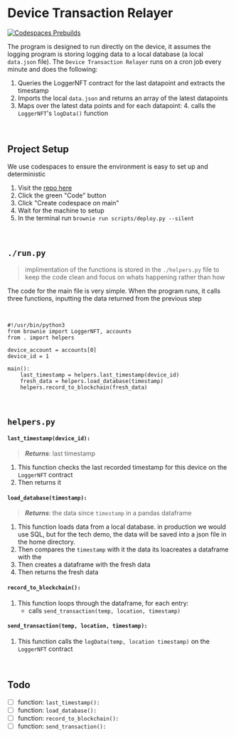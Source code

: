 # Device Transaction Relayer

[![Codespaces Prebuilds](https://github.com/32ETH/device-transaction-relayer/actions/workflows/codespaces/create_codespaces_prebuilds/badge.svg)](https://github.com/32ETH/device-transaction-relayer/actions/workflows/codespaces/create_codespaces_prebuilds)
<br>

The program is designed to run directly on the device, it assumes the logging program is storing logging data to a local database (a local `data.json` file). The `Device Transaction Relayer` runs on a cron job every minute and does the following:

1. Queries the LoggerNFT contract for the last datapoint and extracts the timestamp
2. Imports the local `data.json` and returns an array of the latest datapoints
3. Maps over the latest data points and for each datapoint: 4. calls the `LoggerNFT`'s `logData()` function

<br>

## Project Setup

We use codespaces to ensure the environment is easy to set up and deterministic

1. Visit the [repo here](https://github.com/32ETH/device-transaction-relayer)
2. Click the green "Code" button
3. Click "Create codespace on main"
4. Wait for the machine to setup
5. In the terminal run `brownie run scripts/deploy.py --silent`

<br>

## `./run.py`

> implimentation of the functions is stored in the `./helpers.py` file to keep the code clean and focus on whats happening rather than how

The code for the main file is very simple. When the program runs, it calls three functions, inputting the data returned from the previous step

<br>

```python=
#!/usr/bin/python3
from brownie import LoggerNFT, accounts
from . import helpers

device_account = accounts[0]
device_id = 1

main():
    last_timestamp = helpers.last_timestamp(device_id)
    fresh_data = helpers.load_database(timestamp)
    helpers.record_to_blockchain(fresh_data)

```

<br>

## `helpers.py`

#### `last_timestamp(device_id):`

> **_Returns_**: last timestamp

1. This function checks the last recorded timestamp for this device on the `LoggerNFT` contract
2. Then returns it

#### `load_database(timestamp):`

> **_Returns_**: the data since `timestamp` in a pandas dataframe

1. This function loads data from a local database. in production we would use SQL, but for the tech demo, the data will be saved into a json file in the home directory.
2. Then compares the `timestamp` with it the data its loacreates a dataframe with the
3. Then creates a dataframe with the fresh data
4. Then returns the fresh data

#### `record_to_blockchain():`

1. This function loops through the dataframe, for each entry:
    - calls `send_transaction(temp, location, timestamp)`

#### `send_transaction(temp, location, timestamp):`

1. This function calls the `logData(temp, location timestamp)` on the `LoggerNFT` contract


<br>

## Todo

-   [ ] function: `last_timestamp():`
-   [ ] function: `load_database():`
-   [ ] function: `record_to_blockchain():`
-   [ ] function: `send_transaction():`
